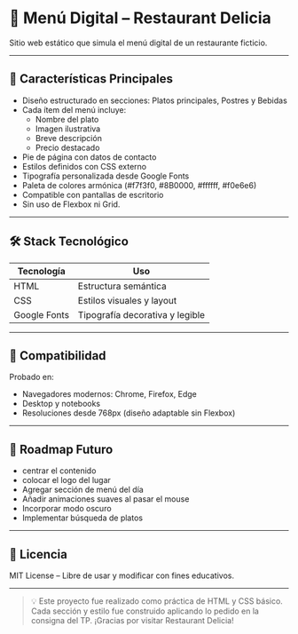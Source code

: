 # 🍝 Menú Digital – Restaurant Delicia

Sitio web estático que simula el menú digital de un restaurante ficticio.

---
## 🌟 Características Principales

- Diseño estructurado en secciones: Platos principales, Postres y Bebidas
- Cada ítem del menú incluye:
  - Nombre del plato
  - Imagen ilustrativa
  - Breve descripción
  - Precio destacado
- Pie de página con datos de contacto
- Estilos definidos con CSS externo
- Tipografía personalizada desde Google Fonts
- Paleta de colores armónica (#f7f3f0, #8B0000, #ffffff, #f0e6e6)
- Compatible con pantallas de escritorio
- Sin uso de Flexbox ni Grid.

---

## 🛠 Stack Tecnológico

| Tecnología     | Uso                           |
|----------------|-------------------------------|
| HTML           | Estructura semántica           |
| CSS            | Estilos visuales y layout      |
| Google Fonts   | Tipografía decorativa y legible |

---

## 📱 Compatibilidad

Probado en:

- Navegadores modernos: Chrome, Firefox, Edge
- Desktop y notebooks
- Resoluciones desde 768px (diseño adaptable sin Flexbox)

---

## 🔮 Roadmap Futuro

- centrar el contenido
- colocar el logo del lugar
- Agregar sección de menú del día
- Añadir animaciones suaves al pasar el mouse
- Incorporar modo oscuro
- Implementar búsqueda de platos
  

---

## 📄 Licencia

MIT License – Libre de usar y modificar con fines educativos.

---

> 💡 Este proyecto fue realizado como práctica de HTML y CSS básico. Cada sección y estilo fue construido aplicando lo pedido en la consigna del TP. ¡Gracias por visitar Restaurant Delicia!
